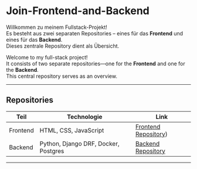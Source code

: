# Join-Frontend-and-Backend

Willkommen zu meinem Fullstack-Projekt!  
Es besteht aus zwei separaten Repositories – eines für das **Frontend** und eines für das **Backend**.  
Dieses zentrale Repository dient als Übersicht.


Welcome to my full-stack project!  
It consists of two separate repositories—one for the **Frontend** and one for the **Backend**.  
This central repository serves as an overview.


---

## Repositories

| Teil       | Technologie                          | Link                                                            |
|------------|--------------------------------------|-----------------------------------------------------------------|
| Frontend   | HTML, CSS, JavaScript                | [Frontend Repository](https://github.com/M-Nafi/Join_Frontend)) |
| Backend    | Python, Django DRF, Docker, Postgres | [Backend Repository]((https://github.com/M-Nafi/Join_Backend))  |

---
